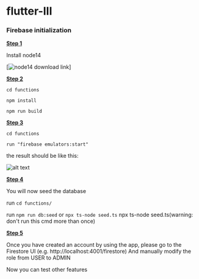 # flutter-III

### Firebase initialization

**<ins>Step 1</ins>**

Install node14


[![node14 download link](https://nodejs.org/gl/blog/release/v14.0.0/)]


**<ins>Step 2</ins>**

```cd functions```

```npm install```

```npm run build```

**<ins>Step 3</ins>**

```cd functions```

```run "firebase emulators:start"```

the result should be like this:

![alt text](assets/firebase.png)

**<ins>Step 4</ins>**

You will now seed the database

run ```cd functions/```

run ```npm run db:seed``` or ```npx ts-node seed.ts``` npx ts-node seed.ts(warning: don't run this cmd more than once)

**<ins>Step 5</ins>**

Once you have created an account by using the app, please go to the Firestore UI (e.g. http://localhost:4001/firestore)
And manually modify the role from USER to ADMIN

Now you can test other features

